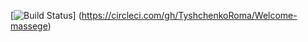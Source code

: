 [![Build Status](https://circleci.com/gh/TyshchenkoRoma/Welcome-massege.svg?style=shield&circle-token=:circle-token)] (https://circleci.com/gh/TyshchenkoRoma/Welcome-massege)
